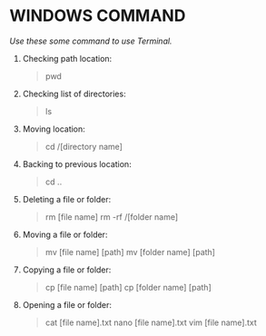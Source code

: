 # **WINDOWS COMMAND**
*Use these some command to use Terminal.*
1. Checking path location:
    > pwd
2. Checking list of directories:
    > ls
3. Moving location:
    > cd /[directory name]
4. Backing to previous location:
    > cd ..
5. Deleting a file or folder:
    > rm [file name]
    > rm -rf /[folder name]
6. Moving a file or folder:
    > mv [file name] [path]
    > mv [folder name] [path]
7. Copying a file or folder:
    > cp [file name] [path]
    > cp [folder name] [path]
8. Opening a file or folder:
    > cat [file name].txt
    > nano [file name].txt
    > vim [file name].txt